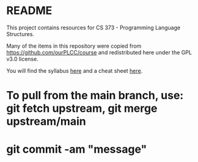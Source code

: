 # README

This project contains resources for CS 373 - Programming Language Structures.

Many of the items in this repository were copied from
https://github.com/ourPLCC/course and redistributed here under the GPL v3.0
license.

You will find the syllabus [here](syllabus.md) and a cheat sheet
[here](cheatsheet.md).

# To pull from the main branch, use: git fetch upstream, git merge upstream/main
# git commit -am "message"